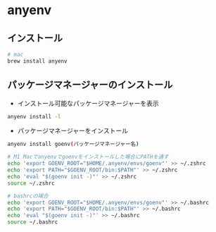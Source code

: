 # anyenv

## インストール

```sh
# mac
brew install anyenv
```

## パッケージマネージャーのインストール

- インストール可能なパッケージマネージャーを表示

```sh
anyenv install -l
```

- パッケージマネージャーをインストール

```sh
anyenv install goenv(パッケージマネージャー名)

# M1 Macでanyenvでgoenvをインストールした場合にPATHを通す
echo 'export GOENV_ROOT="$HOME/.anyenv/envs/goenv"' >> ~/.zshrc
echo 'export PATH="$GOENV_ROOT/bin:$PATH"' >> ~/.zshrc
echo 'eval "$(goenv init -)"' >> ~/.zshrc
source ~/.zshrc

# bashrcの場合
echo 'export GOENV_ROOT="$HOME/.anyenv/envs/goenv"' >> ~/.bashrc
echo 'export PATH="$GOENV_ROOT/bin:$PATH"' >> ~/.bashrc
echo 'eval "$(goenv init -)"' >> ~/.bashrc
source ~/.bashrc
```
